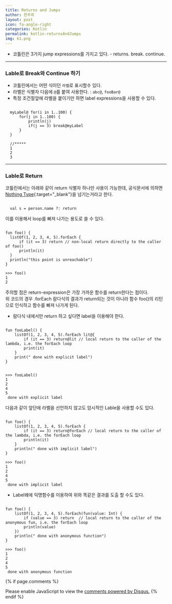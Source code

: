 ```yaml
---
title: Returns and Jumps
author: 한주희
layout: post
icon: fa-angle-right
categories: Kotlin
permalink: kotlin-returnsAndJumps
img: k1.png
---
```

* 코틀린은 3가지 jump expressions를 가지고 있다. - returns. break. continue.

---
### Lable로 Break와 Continue 하기

* 코틀린에서는 어떤 식이던 <code>라벨</code>로 표시할수 있다.
* 라벨은 식별자 다음에 <code>@</code>를 붙여 사용한다. : `abc@`, `fooBar@`
* 특정 조건절앞에 라벨을 붙이기만 하면 label expressions을 사용할 수 있다.
<pre><code>
  myLabel@ for(i in 1..100) {
      for(j in 1..100) {
          println(j)
          if(j == 3) break@myLabel
      }
  }

  //*****
  1
  2
  3
</code></pre>

---
### Lable로 Return
코틀린에서는 아래와 같이 return 식별자 하나만 사용이 가능한데, 공식문서에 의하면 [Nothing Type](https://kotlinlang.org/docs/reference/exceptions.html#the-nothing-type){:target="_blank"}을 넘기는거라고 한다.
<pre><code>
  val s = person.name ?: return
</code></pre>
이를 이용해서 loop를 빠져 나가는 용도로 쓸 수 있다.
<pre><code>
fun foo() {
  listOf(1, 2, 3, 4, 5).forEach {
      if (it == 3) return // non-local return directly to the caller of foo()
      println(it)
  }
  println("this point is unreachable")
}

>>> foo()
1
2
</code></pre>
주의할 점은 return-expression은 가장 가까운 함수를 return한다는 점이다.
<br>위 코드의 경우 .forEach 람다식의 결과가 return되는 것이 아니라 함수 foo()의 리턴
으로 인식하고 함수를 빠져 나가게 된다.

* 람다식 내에서만 return 하고 싶다면 label을 이용해야 한다.
<pre><code>
fun fooLabel() {
    listOf(1, 2, 3, 4, 5).forEach lit@{
        if (it == 3) return@lit // local return to the caller of the lambda, i.e. the forEach loop
        print(it)
    }
    print(" done with explicit label")
}


>>> fooLabel()
1
2
4
5
 done with explicit label
</code></pre>

다음과 같이 앞단에 라벨을 선언하지 않고도 암시적인 Lable을 사용할 수도 있다.
<pre><code>
fun foo() {
    listOf(1, 2, 3, 4, 5).forEach {
        if (it == 3) return@forEach // local return to the caller of the lambda, i.e. the forEach loop
        println(it)
    }
    println(" done with implicit label")
}

>>> foo()
1
2
4
5
 done with implicit label
</code></pre>

* Label왜에 익명함수를 이용하여 위와 똑같은 결과를 도출 할 수도 있다.
<pre><code>
fun foo() {
    listOf(1, 2, 3, 4, 5).forEach(fun(value: Int) {
        if (value == 3) return  // local return to the caller of the anonymous fun, i.e. the forEach loop
        println(value)
    })
    println(" done with anonymous function")
}

>>> foo()
1
2
4
5
 done with anonymous function
</code></pre>

{% if page.comments %}
<div id="disqus_thread"></div>
<script>

/**
*  RECOMMENDED CONFIGURATION VARIABLES: EDIT AND UNCOMMENT THE SECTION BELOW TO INSERT DYNAMIC VALUES FROM YOUR PLATFORM OR CMS.
*  LEARN WHY DEFINING THESE VARIABLES IS IMPORTANT: https://disqus.com/admin/universalcode/#configuration-variables*/
/*
var disqus_config = function () {
this.page.url = PAGE_URL;  // Replace PAGE_URL with your page's canonical URL variable
this.page.identifier = PAGE_IDENTIFIER; // Replace PAGE_IDENTIFIER with your page's unique identifier variable
};
*/
(function() { // DON'T EDIT BELOW THIS LINE
var d = document, s = d.createElement('script');
s.src = 'https://juhee-studynote.disqus.com/embed.js';
s.setAttribute('data-timestamp', +new Date());
(d.head || d.body).appendChild(s);
})();
</script>
<noscript>Please enable JavaScript to view the <a href="https://disqus.com/?ref_noscript">comments powered by Disqus.</a></noscript>
{% endif %}

